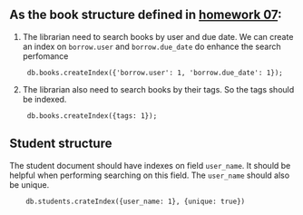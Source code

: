 ## As the book structure defined in [homework 07](https://github.com/binhtv/cs572/blob/master/homework_07/exercise1.md):

1. The librarian need to search books by user and due date. We can create an index on `borrow.user` and `borrow.due_date` do enhance the search perfomance

		db.books.createIndex({'borrow.user': 1, 'borrow.due_date': 1});
2. The librarian also need to search books by their tags. So the tags should be indexed.
   
		db.books.createIndex({tags: 1});

## Student structure
The student document should have indexes on field `user_name`. It should be helpful when performing searching on this field. The `user_name` should also be unique.

		db.students.crateIndex({user_name: 1}, {unique: true})